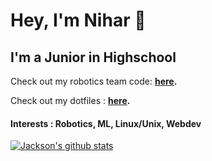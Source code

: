 # Hey, I'm Nihar 👋

## I'm a Junior in Highschool

Check out my robotics team code: **[here](https://github.com/SubZeroRobotics/SubZeroUltimateGoal).** 

Check out my dotfiles : **[here](https://github.com/NiharKod/dots).**

#### Interests : Robotics, ML, Linux/Unix, Webdev

[![Jackson's github stats](https://github-readme-stats.vercel.app/api?username=niharkod)](https://github.com/anuraghazra/github-readme-stats)
